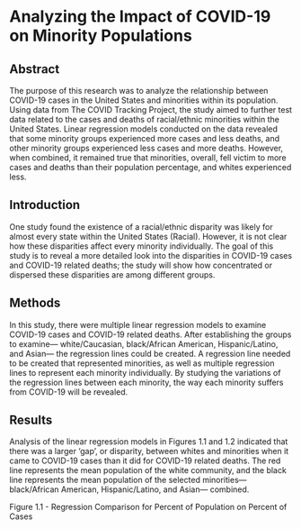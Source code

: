 # Analyzing the Impact of COVID-19 on Minority Populations

## Abstract

The purpose of this research was to analyze the relationship between COVID-19 cases in the United States and minorities within its population. Using data from The COVID Tracking Project, the study aimed to further test data related to the cases and deaths of racial/ethnic minorities within the United States. Linear regression models conducted on the data revealed that some minority groups experienced more cases and less deaths, and other minority groups experienced less cases and more deaths. However, when combined, it remained true that minorities, overall, fell victim to more cases and deaths than their population percentage, and whites experienced less.


## Introduction

One study found the existence of a racial/ethnic disparity was likely for almost every state within the United States (Racial). However, it is not clear how these disparities affect every minority individually. The goal of this study is to reveal a more detailed look into the disparities in COVID-19 cases and COVID-19 related deaths; the study will show how concentrated or dispersed these disparities are among different groups.

## Methods

In this study, there were multiple linear regression models to examine COVID-19 cases and COVID-19 related deaths. After establishing the groups to examine— white/Caucasian, black/African American, Hispanic/Latino, and Asian— the regression lines could be created. A regression line needed to be created that represented minorities, as well as multiple regression lines to represent each minority individually. By studying the variations of the regression lines between each minority, the way each minority suffers from COVID-19 will be revealed.

## Results

Analysis of the linear regression models in Figures 1.1 and 1.2 indicated that there was a larger ‘gap’, or disparity, between whites and minorities when it came to COVID-19 cases than it did for COVID-19 related deaths. The red line represents the mean population of the white community, and the black line represents the mean population of the selected minorities— black/African American, Hispanic/Latino, and Asian— combined.

Figure 1.1 - Regression Comparison for Percent of Population on Percent of Cases

